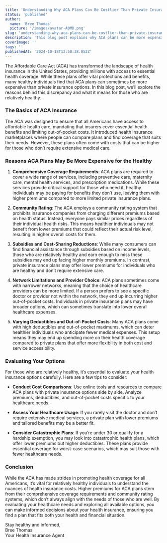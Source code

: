```yaml
---
title: 'Understanding Why ACA Plans Can Be Costlier Than Private Insurance for the Healthy'
status: 'published'
author:
  name: 'Bree Thomas'
  picture: '/images/avatar-A0MD.png'
slug: 'understanding-why-aca-plans-can-be-costlier-than-private-insurance-for-the-healthy'
description: 'This blog post explains why ACA plans can be more expensive for relatively healthy individuals compared to private insurance. It encourages healthy individuals to evaluate their healthcare usage and consider alternative options, such as lower-premium private plans or catastrophic coverage, to find insurance that better aligns with their needs and budget.'
coverImage: ''
tags: ''
publishedAt: '2024-10-18T13:50:38.052Z'
---
```


The Affordable Care Act (ACA) has transformed the landscape of health insurance in the United States, providing millions with access to essential health coverage. While these plans offer vital protections and benefits, many healthy individuals find that ACA plans can sometimes be more expensive than private insurance options. In this blog post, we’ll explore the reasons behind this discrepancy and what it means for those who are relatively healthy.

### The Basics of ACA Insurance

The ACA was designed to ensure that all Americans have access to affordable health care, mandating that insurers cover essential health benefits and limiting out-of-pocket costs. It introduced health insurance marketplaces where people can compare plans and find coverage that suits their needs. However, these plans often come with costs that can be higher for those who don’t require extensive medical care.

### Reasons ACA Plans May Be More Expensive for the Healthy

1. **Comprehensive Coverage Requirements**: ACA plans are required to cover a wide range of services, including preventive care, maternity care, mental health services, and prescription medications. While these services provide critical support for those who need it, healthy individuals may be paying for benefits they don’t use, leaving them with higher premiums compared to more limited private insurance plans.

2. **Community Rating**: The ACA employs a community rating system that prohibits insurance companies from charging different premiums based on health status. Instead, everyone pays similar prices regardless of their individual health risks. This means healthier individuals may not benefit from lower premiums that could reflect their actual risk level, resulting in higher overall costs for them.

3. **Subsidies and Cost-Sharing Reductions**: While many consumers can find financial assistance through subsidies based on income levels, those who are relatively healthy and earn enough to miss these subsidies may end up facing higher monthly premiums. In contrast, private insurance plans may offer lower premiums for individuals who are healthy and don’t require extensive care.

4. **Network Limitations and Provider Choice**: ACA plans sometimes come with narrower networks, meaning that the choice of healthcare providers can be more limited. If a person prefers to see a specific doctor or provider not within the network, they end up incurring higher out-of-pocket costs. Individuals in private insurance plans may have broader options, which can sometimes translate into lower overall healthcare expenses.

5. **Varying Deductibles and Out-of-Pocket Costs**: Many ACA plans come with high deductibles and out-of-pocket maximums, which can deter healthier individuals who anticipate fewer medical expenses. This setup means they may end up spending more on their health coverage compared to private plans that offer more flexibility in both cost and service accessibility.

### Evaluating Your Options

For those who are relatively healthy, it’s essential to evaluate your health insurance options carefully. Here are a few tips to consider:

- **Conduct Cost Comparisons**: Use online tools and resources to compare ACA plans with private insurance options side by side. Analyze premiums, deductibles, and out-of-pocket costs specific to your healthcare needs.

- **Assess Your Healthcare Usage**: If you rarely visit the doctor and don’t require extensive medical services, a private plan with lower premiums and tailored benefits may be a better fit.

- **Consider Catastrophic Plans**: If you’re under 30 or qualify for a hardship exemption, you may look into catastrophic health plans, which offer lower premiums but higher deductibles. These plans provide essential coverage for worst-case scenarios, which may suit those with fewer healthcare needs.

### Conclusion

While the ACA has made strides in promoting health coverage for all Americans, it’s vital for relatively healthy individuals to understand the nuances of health insurance costs. Higher premiums for ACA plans stem from their comprehensive coverage requirements and community rating systems, which don’t always align with the needs of those who are well. By evaluating your healthcare needs and exploring all available options, you can make informed decisions about your health insurance, ensuring you find a plan that fits both your health and financial situation.

Stay healthy and informed,\
Bree Thomas\
Your Health Insurance Agent